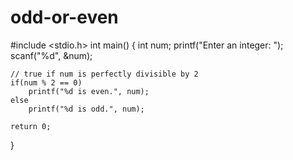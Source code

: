 # odd-or-even
#include <stdio.h>
int main() {
    int num;
    printf("Enter an integer: ");
    scanf("%d", &num);

    // true if num is perfectly divisible by 2
    if(num % 2 == 0)
        printf("%d is even.", num);
    else
        printf("%d is odd.", num);
    
    return 0;
}
